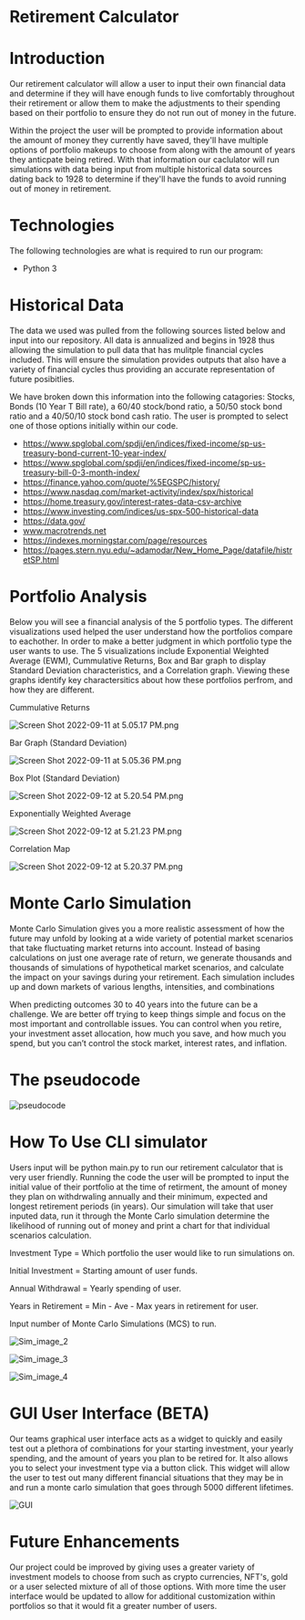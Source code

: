 # Retirement Calculator
# Introduction

Our retirement calculator will allow a user to input their own financial data and determine if they will have enough funds to live comfortably throughout their retirement or allow them to make the adjustments to their spending based on their portfolio to ensure they do not run out of money in the future. 

Within the project the user will be prompted to provide information about the amount of money they currently have saved, they'll have multiple options of portfolio makeups to choose from along with the amount of years they anticpate being retired.  With that information our caclulator will run simulations with data being input from multiple historical data sources dating back to 1928 to determine if they'll have the funds to avoid running out of money in retirement.  

# Technologies

The following technologies are what is required to run our program:

- Python 3

# Historical Data

The data we used was pulled from the following sources listed below and input into our repository.  All data is annualized and begins in 1928 thus allowing the simulation to pull data that has mulitple financial cycles included.  This will ensure the simulation provides outputs that also have a variety of financial cycles thus providing an accurate representation of future posibitlies. 

We have broken down this information into the following catagories: Stocks, Bonds (10 Year T Bill rate), a 60/40 stock/bond ratio, a 50/50 stock bond ratio and a 40/50/10 stock bond cash ratio.  The user is prompted to select one of those options initially within our code. 

 - https://www.spglobal.com/spdji/en/indices/fixed-income/sp-us-treasury-bond-current-10-year-index/
- https://www.spglobal.com/spdji/en/indices/fixed-income/sp-us-treasury-bill-0-3-month-index/
- https://finance.yahoo.com/quote/%5EGSPC/history/
- https://www.nasdaq.com/market-activity/index/spx/historical
- https://home.treasury.gov/interest-rates-data-csv-archive
- https://www.investing.com/indices/us-spx-500-historical-data
- https://data.gov/
- www.macrotrends.net
- https://indexes.morningstar.com/page/resources
- https://pages.stern.nyu.edu/~adamodar/New_Home_Page/datafile/histretSP.html

# Portfolio Analysis

Below you will see a financial analysis of the 5 portfolio types. The different visualizations used helped the user understand how the portfolios compare to eachother. In order to make a better judgment in which portfolio type the user wants to use. The 5 visualizations include Exponential Weighted Average (EWM), Cummulative Returns, Box and Bar graph to display Standard Deviation characteristics, and a Correlation graph. Viewing these graphs identify key charactersitics about how these portfolios perfrom, and how they are different. 

Cummulative Returns

![Screen Shot 2022-09-11 at 5.05.17 PM.png](https://github.com/hspence00/FinTech_Project_1/blob/main/Images/Screen%20Shot%202022-09-11%20at%205.05.17%20PM.png)

Bar Graph (Standard Deviation)

![Screen Shot 2022-09-11 at 5.05.36 PM.png](https://github.com/hspence00/FinTech_Project_1/blob/main/Images/Screen%20Shot%202022-09-11%20at%205.05.36%20PM.png)

Box Plot (Standard Deviation)

![Screen Shot 2022-09-12 at 5.20.54 PM.png](https://github.com/hspence00/FinTech_Project_1/blob/main/Images/Screen%20Shot%202022-09-12%20at%205.20.54%20PM.png)

Exponentially Weighted Average

![Screen Shot 2022-09-12 at 5.21.23 PM.png](https://github.com/hspence00/FinTech_Project_1/blob/main/Images/Screen%20Shot%202022-09-12%20at%205.21.23%20PM.png)

Correlation Map

![Screen Shot 2022-09-12 at 5.20.37 PM.png](https://github.com/hspence00/FinTech_Project_1/blob/main/Images/Screen%20Shot%202022-09-12%20at%205.20.37%20PM.png)


# Monte Carlo Simulation

Monte Carlo Simulation gives you a more realistic assessment of how the future may unfold by looking at a wide variety of potential market scenarios that take fluctuating market returns into account. Instead of basing calculations on just one average rate of return, we generate thousands and thousands of simulations of hypothetical market scenarios, and calculate the impact on your savings during your retirement. Each simulation includes up and down markets of various lengths, intensities, and combinations 

When predicting outcomes 30 to 40 years into the future can be a challenge.  We are better off trying to keep things simple and focus on the most important and controllable issues. You can control when you retire, your investment asset allocation, how much you save, and how much you spend, but you can’t control the stock market, interest rates, and inflation.

# The pseudocode

![pseudocode](https://user-images.githubusercontent.com/109116465/189839414-90656585-0a51-4345-a840-db1b35eff207.png)

# How To Use CLI simulator

Users input will be python main.py to run our retirement calculator that is very user friendly. Running the code the user will be prompted to input the initial value of their portfolio at the time of retirment, the amount of money they plan on withdrwaling annually and their minimum, expected and longest retirement periods (in years).  Our simulation will take that user inputed data, run it through the Monte Carlo simulation determine the likelihood of running out of money and print a chart for that individual scenarios calculation. 

Investment Type = Which portfolio the user would like to run simulations on.

Initial Investment = Starting amount of user funds.

Annual Withdrawal = Yearly spending of user.

Years in Retirement = Min - Ave - Max years in retirement for user.

Input number of Monte Carlo Simulations (MCS) to run.

![Sim_image_2](https://user-images.githubusercontent.com/109116465/189823952-0ffef930-1257-4172-927c-ecdbcd258342.png)

![Sim_image_3](https://user-images.githubusercontent.com/109116465/189824549-375c69bf-6c61-49fe-8422-112ba643f7a7.png)

![Sim_image_4](https://user-images.githubusercontent.com/109116465/189825837-929ac781-6195-4b68-a4cc-4346092be534.png)


# GUI User Interface (BETA)

Our teams graphical user interface acts as a widget to quickly and easily test out a plethora of combinations for your starting investment, your yearly spending, and the amount of years you plan to be retired for. It also allows you to select your investment type via a button click. This widget will allow the user to test out many different financial situations that they may be in and run a monte carlo simulation that goes through 5000 different lifetimes.  

![GUI](https://user-images.githubusercontent.com/109116465/189824865-222a759b-5d3d-4f09-8e68-67ea8179da80.png)

# Future Enhancements

Our project could be improved by giving uses a greater variety of investment models to choose from such as crypto currencies, NFT's, gold or a user selected mixture of all of those options.  With more time the user interface would be updated to allow for additional customization within portfolios so that it would fit a greater number of users. 



